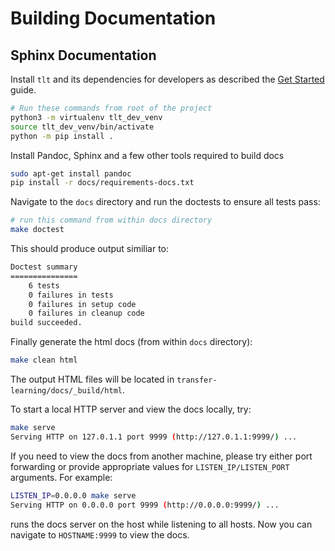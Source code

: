 # Building Documentation

## Sphinx Documentation

Install `tlt` and its dependencies for developers as described the [Get Started](/GetStarted) guide.
```bash
# Run these commands from root of the project
python3 -m virtualenv tlt_dev_venv
source tlt_dev_venv/bin/activate
python -m pip install .
```

Install Pandoc, Sphinx and a few other tools required to build docs
```bash
sudo apt-get install pandoc
pip install -r docs/requirements-docs.txt
```

Navigate to the `docs` directory and run the doctests to ensure all tests pass:
```bash
# run this command from within docs directory
make doctest
```

This should produce output similiar to:
```bash
Doctest summary
===============
    6 tests
    0 failures in tests
    0 failures in setup code
    0 failures in cleanup code
build succeeded.
```

Finally generate the html docs (from within `docs` directory):
```bash
make clean html
```

The output HTML files will be located in `transfer-learning/docs/_build/html`.

To start a local HTTP server and view the docs locally, try:
```bash
make serve
Serving HTTP on 127.0.1.1 port 9999 (http://127.0.1.1:9999/) ...
```

If you need to view the docs from another machine, please try either port forwarding or
provide appropriate values for `LISTEN_IP/LISTEN_PORT` arguments.
For example:
```bash
LISTEN_IP=0.0.0.0 make serve
Serving HTTP on 0.0.0.0 port 9999 (http://0.0.0.0:9999/) ...
```

runs the docs server on the host while listening to all hosts.
Now you can navigate to `HOSTNAME:9999` to view the docs.
